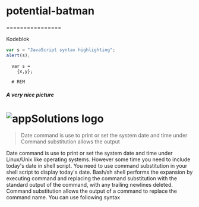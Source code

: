 # potential-batman
================

Kodeblok

```javascript
var s = "JavaScript syntax highlighting";
alert(s);
```

```
  var s =
    {x,y};
        
  # REM
```

##### A very nice picture
![appSolutions logo](http://www.app-solutions.com/files/siteimage/logoTop2.gif)
===========

> Date command 
is use to print or set the system date and time under
> Command substitution allows the output

Date command is use to print or set the system date and time under Linux/Unix like operating systems. However some time you need to include today's date in shell script. You need to use command substitution in your shell script to display today's date. Bash/sh shell performs the expansion by executing command and replacing the command substitution with the standard output of the command, with any trailing newlines deleted. Command substitution allows the output of a command to replace the command name. You can use following syntax
